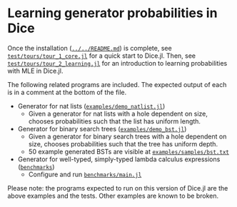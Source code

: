 # Learning generator probabilities in Dice

Once the installation ([`../../README.md`](../../README.md)) is complete, see [`test/tours/tour_1_core.jl`](test/tours/tour_1_core.jl) for a quick start to Dice.jl. Then, see [`test/tours/tour_2_learning.jl`](test/tours/tour_2_learning.jl) for an introduction to learning probabilities with MLE in Dice.jl.

The following related programs are included. The expected output of each is in a comment at the bottom of the file.
- Generator for nat lists ([`examples/demo_natlist.jl`](examples/demo_natlist.jl))
  - Given a generator for nat lists with a hole dependent on size, chooses probabilities such that the list has uniform length.
- Generator for binary search trees ([`examples/demo_bst.jl`](examples/demo_bst.jl))
  - Given a generator for binary search trees with a hole dependent on size, chooses probabilities such that the tree has uniform depth.
  - 50 example generated BSTs are visible at [`examples/samples/bst.txt`](examples/samples/bst.txt)
- Generator for well-typed, simply-typed lambda calculus expressions ([`benchmarks`](benchmarks))
  - Configure and run [`benchmarks/main.jl`](benchmarks/main.jl)

Please note: the programs expected to run on this version of Dice.jl are the above examples and the tests. Other examples are known to be broken.
